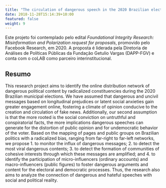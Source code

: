 ```yaml
---
title: "The circulation of dangerous speech in the 2020 Brazilian elections"
date: 2018-11-28T15:14:39+10:00
featured: false
weight: 9
---
```


Este projeto foi contemplado pelo edital _Foundational Integrity Research: Misinformation and Polarization request for proposals_, promovido pelo Facebook Research, em 2020. A proposta é liderada pela Diretoria de Análises de Políticas Públicas da Fundação Getulio Vargas (DAPP-FGV) e conta com o coLAB como parceiro interinstitucional.

## Resumo

This research project aims to identify the online distribution network of dangerous political content by radicalized constituencies during the 2020 Brazilian municipal elections. We have assumed that dangerous and uncivil messages based on longitudinal prejudices or latent social anxieties gain greater engagement online, fostering a climate of opinion conducive to the creation and circulation of fake news. Additionally, our second assumption is that the more rooted is the social conviction on untruthful and conspiratorial facts, the more implications dangerous speeches can generate for the distortion of public opinion and for undemocratic behavior of the voter. Based on the mapping of pages and public groups on Brazilian politics with a radicalized bias, ranging from far-right to far-left networks, we propose 1. to monitor the influx of dangerous messages; 2. to detect the most viral dangerous contents; 3. to detect the formation of communities of cohesive interests through which these messages are amplified; and 4. to identify the participation of micro-influencers (ordinary accounts) and macro-influencers (public figures) to foster dangerous arguments and content for the electoral and democratic processes. Thus, the research also aims to analyze the connection of dangerous and hateful speeches with social and political reality.


<!--
# Objectives 

Financial accounting and financial reporting are often used as synonyms.

1. According to International Financial Reporting Standards: the objective of financial reporting is:
2. To provide financial information that is useful to existing and potential investors, lenders and other creditors in making decisions about providing resources to the reporting entity.
3. According to the European Accounting Association:

## Relevance

Relevance is the capacity of the financial information to influence the decision of its users. The ingredients of relevance are the predictive value and confirmatory value. Materiality is a sub-quality of relevance. 

> The ingredients of relevance are the predictive value and confirmatory value. 

Information is considered material if its omission or misstatement could influence the economic decisions of users taken on the basis of the financial statements.

## Faithful Representation

Faithful representation means that the actual effects of the transactions shall be properly accounted for and reported in the financial statements. The words and numbers must match what really happened in the transaction. The ingredients of faithful representation are completeness, neutrality and free from error.

## Enhancing Qualitative Characteristics

### Verifiability
Verifiability implies consensus between the different knowledgeable and independent users of financial information. Such information must be supported by sufficient evidence to follow the principle of objectivity.

### Comparability
Comparability is the uniform application of accounting methods across entities in the same industry. The principle of consistency is under comparability. Consistency is the uniform application of accounting across points in time within an entity.

### Understandability
Understandability means that accounting reports should be expressed as clearly as possible and should be understood by those to whom the information is relevant.
Timeliness: Timeliness implies that financial information must be presented to the users before a decision is to be made.

---

## Statement of cash flows
The statement of cash flows considers the inputs and outputs in concrete cash within a stated period. The general template of a cash flow statement is as follows: Cash Inflow - Cash Outflow + Opening Balance = Closing Balance

Cash Inflow | Outflow | Opening Balance
--- | --- | ---
*Monday* | `Tuesday` | **Wednesday**
1 | 2 | 3


**Example 1:** in the beginning of September, Ellen started out with $5 in her bank account. During that same month, Ellen borrowed $20 from Tom. At the end of the month, Ellen bought a pair of shoes for $7. Ellen's cash flow statement for the month of September looks like this:

* Cash inflow: $20
* Cash outflow:$7
* Opening balance: $5
* Closing balance: $20 – $7 + $5 = $18

**Example 2:** in the beginning of June, WikiTables, a company that buys and resells tables, sold 2 tables. They'd originally bought the tables for $25 each, and sold them at a price of $50 per table. The first table was paid out in cash however the second one was bought in credit terms. WikiTables' cash flow statement for the month of June looks like this:

> **Important:** the cash flow statement only considers the exchange of actual cash, and ignores what the person in question owes or is owed.

## Statement of financial position (balance sheet)
The balance sheet is the financial statement showing a firm's assets, liabilities and equity (capital) at a set point in time, usually the end of the fiscal year reported on the accompanying income statement. 

- **fixed assets**
    - property
    - building
    - equipment (such as factory machinery)
- **intangible assets**
    - copyrights
    - trademarks
    - patents
        - pending
        - international
- goodwill

Owner's equity, sometimes referred to as net assets, is represented differently depending on the type of business ownership. Business ownership can be in the form of a sole proprietorship, partnership, or a corporation. For a corporation, the owner's equity portion usually shows common stock, and retained earnings (earnings kept in the company). Retained earnings come from the retained earnings statement, prepared prior to the balance sheet.

-->
